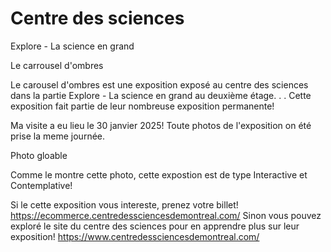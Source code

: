 # **Centre des sciences**

Explore - La science en grand

Le carrousel d'ombres

Le carousel d'ombres est une exposition exposé au centre des sciences dans la partie Explore - La science en grand au deuxième étage.
.
.
Cette exposition fait partie de leur nombreuse exposition permanente!

Ma visite a eu lieu le 30 janvier 2025! Toute photos de l'exposition on été prise la meme journée.








Photo gloable

Comme le montre cette photo, cette expostion est de type Interactive et Contemplative!








Si le cette exposition vous intereste, prenez votre billet! https://ecommerce.centredessciencesdemontreal.com/
Sinon vous pouvez exploré le site du centre des sciences pour en apprendre plus sur leur exposition! https://www.centredessciencesdemontreal.com/


